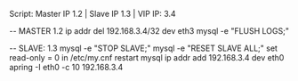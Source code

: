 Script: Master IP 1.2 | Slave IP 1.3 | VIP IP: 3.4

-- MASTER 1.2
ip addr del 192.168.3.4/32 dev eth3
mysql -e "FLUSH LOGS;"

-- SLAVE: 1.3
mysql -e "STOP SLAVE;"
mysql -e "RESET SLAVE ALL;"
set read-only = 0 in /etc/my.cnf
restart mysql
ip addr add 192.168.3.4 dev eth0
apring -I eth0 -c 10 192.168.3.4

